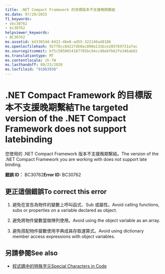 ```yaml
---
title: .NET Compact Framework 的目標版本不支援晚期繫結
ms.date: 07/20/2015
f1_keywords:
- vbc30762
- bc30762
helpviewer_keywords:
- BC30762
ms.assetid: b433014d-8422-46e8-ad55-321146a48186
ms.openlocfilehash: 927f8cc84227db0ac890a133bce203769731a7ac
ms.sourcegitcommit: bf5c5850654187705bc94cc40ebfb62fe346ab02
ms.translationtype: MT
ms.contentlocale: zh-TW
ms.lasthandoff: 09/23/2020
ms.locfileid: "91063938"
---
```

# <a name="the-targeted-version-of-the-net-compact-framework-does-not-support-latebinding"></a><span data-ttu-id="64840-102">.NET Compact Framework 的目標版本不支援晚期繫結</span><span class="sxs-lookup"><span data-stu-id="64840-102">The targeted version of the .NET Compact Framework does not support latebinding</span></span>

<span data-ttu-id="64840-103">您使用的 .NET Compact Framework 版本不支援晚期繫結。</span><span class="sxs-lookup"><span data-stu-id="64840-103">The version of the .NET Compact Framework you are working with does not support late binding.</span></span>  
  
 <span data-ttu-id="64840-104">**錯誤 ID︰** BC30762</span><span class="sxs-lookup"><span data-stu-id="64840-104">**Error ID:** BC30762</span></span>  
  
## <a name="to-correct-this-error"></a><span data-ttu-id="64840-105">更正這個錯誤</span><span class="sxs-lookup"><span data-stu-id="64840-105">To correct this error</span></span>  
  
1. <span data-ttu-id="64840-106">避免在宣告為物件的變數上呼叫函式、Sub 或屬性。</span><span class="sxs-lookup"><span data-stu-id="64840-106">Avoid calling functions, subs or properties on a variable declared as object.</span></span>  
  
2. <span data-ttu-id="64840-107">避免將物件變數當做陣列使用。</span><span class="sxs-lookup"><span data-stu-id="64840-107">Avoid using the object variable as an array.</span></span>  
  
3. <span data-ttu-id="64840-108">避免搭配物件變數使用字典成員存取運算式。</span><span class="sxs-lookup"><span data-stu-id="64840-108">Avoid using dictionary member access expressions with object variables.</span></span>  
  
## <a name="see-also"></a><span data-ttu-id="64840-109">另請參閱</span><span class="sxs-lookup"><span data-stu-id="64840-109">See also</span></span>

- [<span data-ttu-id="64840-110">程式碼中的特殊字元</span><span class="sxs-lookup"><span data-stu-id="64840-110">Special Characters in Code</span></span>](../programming-guide/program-structure/special-characters-in-code.md)
